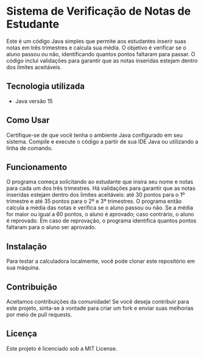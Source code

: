 # Sistema de Verificação de Notas de Estudante

Este é um código Java simples que permite aos estudantes inserir suas notas em três trimestres e calcula sua média. O objetivo é verificar se o aluno passou ou não, identificando quantos pontos faltaram para passar. O código inclui validações para garantir que as notas inseridas estejam dentro dos limites aceitáveis.


 ## Tecnologia utilizada

- Java versão 15 


## Como Usar
Certifique-se de que você tenha o ambiente Java configurado em seu sistema.
Compile e execute o código a partir de sua IDE Java ou utilizando a linha de comando.


## Funcionamento
O programa começa solicitando ao estudante que insira seu nome e notas para cada um dos três trimestres.
Há validações para garantir que as notas inseridas estejam dentro dos limites aceitáveis: até 30 pontos para o 1º trimestre e até 35 pontos para o 2º e 3º trimestres.
O programa então calcula a média das notas e verifica se o aluno passou ou não.
Se a média for maior ou igual a 60 pontos, o aluno é aprovado; caso contrário, o aluno é reprovado. Em caso de reprovação, o programa identifica quantos pontos faltaram para o aluno ser aprovado.

## Instalação

Para testar a calculadora localmente, você pode clonar este repositório em sua máquina.


## Contribuição

Aceitamos contribuições da comunidade! Se você deseja contribuir para este projeto, sinta-se à vontade para criar um fork e enviar suas melhorias por meio de pull requests.


## Licença

Este projeto é licenciado sob a MIT License.
